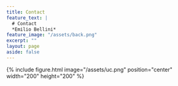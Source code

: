 ```yaml
---
title: Contact
feature_text: |
  # Contact
  *Emilio Bellini*
feature_image: "/assets/back.png"
excerpt: ""
layout: page
aside: false
---
```


{% include figure.html image="/assets/uc.png" position="center" width="200" height="200" %}
